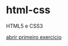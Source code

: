 # html-css
 HTML5 e CSS3

 <a href="josaelaraujo.github.io.html-css/ex013/index.html" target= "_blank" >abrir primeiro exercicio</a>
